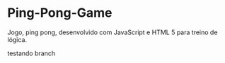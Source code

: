 # Ping-Pong-Game
Jogo, ping pong, desenvolvido com JavaScript e HTML 5 para treino de lógica.  

testando branch